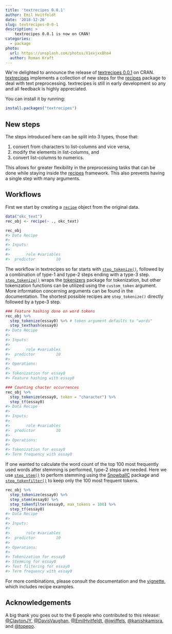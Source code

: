 ```yaml
---
title: 'textrecipes 0.0.1'
author: Emil Hvitfeldt
date: '2018-12-26'
slug: textrecipes-0-0-1
description: >
    textrecipes 0.0.1 is now on CRAN!
categories:
  - package
photo:
  url: https://unsplash.com/photos/X1exjxxBho4
  author: Roman Kraft
---
```




We're delighted to announce the release of [textrecipes 0.0.1](https://github.com/tidymodels/textrecipes) on CRAN. [textrecipes](https://tidymodels.github.io/textrecipes/) implements a collection of new steps for the [recipes](https://github.com/tidymodels/recipes) package to deal with text preprocessing. textrecipes is still in early development so any and all feedback is highly appreciated.

You can install it by running:


```r
install.packages("textrecipes")
```

## New steps

The steps introduced here can be split into 3 types, those that:

1. convert from characters to list-columns and vice versa,
1. modify the elements in list-columns, and
1. convert list-columns to numerics.

This allows for greater flexibility in the preprocessing tasks that can be done while staying inside the [recipes](https://github.com/tidymodels/recipes) framework. This also prevents having a single step with many arguments.

## Workflows

First we start by creating a [`recipe`](https://tidymodels.github.io/recipes/reference/recipe.html) object from the original data.


```r
data("okc_text")
rec_obj <- recipe(~ ., okc_text)

rec_obj
#> Data Recipe
#>
#> Inputs:
#>
#>       role #variables
#>  predictor         10
```

The workflow in textrecipes so far starts with [`step_tokenize()`](https://tidymodels.github.io/textrecipes/reference/step_tokenize.html), followed by a combination of type-1 and type-2 steps ending with a type-3 step. [`step_tokenize()`](https://tidymodels.github.io/textrecipes/reference/step_tokenize.html) wraps the [tokenizers](https://github.com/ropensci/tokenizers) package for tokenization, but other tokenization functions can be utilized using the `custom_token` argument. More information concerning arguments can be found in the documentation. The shortest possible recipes are `step_tokenize()` directly followed by a type-3 step.


```r
### Feature hashing done on word tokens
rec_obj %>%
  step_tokenize(essay0) %>% # token argument defaults to "words"
  step_texthash(essay0)
#> Data Recipe
#>
#> Inputs:
#>
#>       role #variables
#>  predictor         10
#>
#> Operations:
#>
#> Tokenization for essay0
#> Feature hashing with essay0

### Counting chacter occurrences
rec_obj %>%
  step_tokenize(essay0, token = "character") %>%
  step_tf(essay0)
#> Data Recipe
#>
#> Inputs:
#>
#>       role #variables
#>  predictor         10
#>
#> Operations:
#>
#> Tokenization for essay0
#> Term frequency with essay0
```

If one wanted to calculate the word count of the top 100 most frequently used words after stemming is performed, type-2 steps are needed. Here we use [`step_stem()`](https://tidymodels.github.io/textrecipes/reference/step_stem.html) to perform stemming using the [SnowballC](https://CRAN.R-project.org/package=SnowballC) package and [`step_tokenfilter()`](https://tidymodels.github.io/textrecipes/reference/step_tokenfilter.html) to keep only the 100 most frequent tokens.


```r
rec_obj %>%
  step_tokenize(essay0) %>%
  step_stem(essay0) %>%
  step_tokenfilter(essay0, max_tokens = 100) %>%
  step_tf(essay0)
#> Data Recipe
#>
#> Inputs:
#>
#>       role #variables
#>  predictor         10
#>
#> Operations:
#>
#> Tokenization for essay0
#> Stemming for essay0
#> Text filtering for essay0
#> Term frequency with essay0
```

For more combinations, please consult the documentation and the [vignette](https://tidymodels.github.io/textrecipes/articles/cookbook---using-more-complex-recipes-involving-text.html), which includes recipe examples.

## Acknowledgements

 A big thank you goes out to the 6 people who contributed to this release:
[&#x0040;ClaytonJY](https://github.com/ClaytonJY), [&#x0040;DavisVaughan](https://github.com/DavisVaughan), [&#x0040;EmilHvitfeldt](https://github.com/EmilHvitfeldt), [&#x0040;jwijffels](https://github.com/jwijffels), [&#x0040;kanishkamisra](https://github.com/kanishkamisra), and [&#x0040;topepo](https://github.com/topepo).
